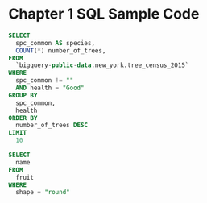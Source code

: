 # Chapter 1 SQL Sample Code 

```sql
SELECT
  spc_common AS species,
  COUNT(*) number_of_trees,
FROM
  `bigquery-public-data.new_york.tree_census_2015`
WHERE
  spc_common != ""
  AND health = "Good"
GROUP BY
  spc_common,
  health
ORDER BY
  number_of_trees DESC
LIMIT
  10
```

```sql
SELECT
  name
FROM
  fruit
WHERE
  shape = "round"
```
